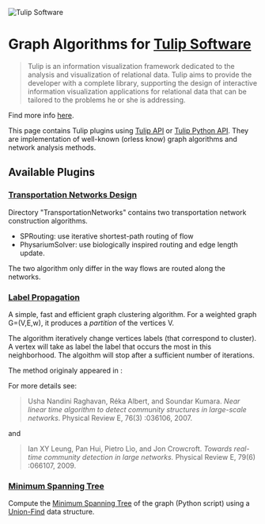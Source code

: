 ![Tulip Software](http://tulip.labri.fr/TulipDrupal/sites/default/files/logo_web.png)

# Graph Algorithms for [Tulip Software](http://tulip.labri.fr/TulipDrupal/)

> Tulip is an information visualization framework dedicated to the analysis and visualization of relational data. Tulip aims to provide the developer with a complete library, supporting the design of interactive information visualization applications for relational data that can be tailored to the problems he or she is addressing.

Find more info [here](http://tulip.labri.fr/TulipDrupal/).

This page contains Tulip plugins using [Tulip API](http://tulip.labri.fr/Documentation/current/doxygen/html/index.html) or [Tulip Python API](http://tulip.labri.fr/Documentation/current/tulip-python/html). They are implementation of well-known (orless know) graph algorithms and network analysis methods.

## Available Plugins

### [Transportation Networks Design](https://github.com/fqueyroi/tulip_plugins/tree/master/TransportationNetworks)

Directory "TransportationNetworks" contains two transportation network construction algorithms. 
- SPRouting: use iterative shortest-path routing of flow
- PhysariumSolver: use biologically inspired routing and edge length update.

The two algorithm only differ in the way flows are routed along the networks. 

### [Label Propagation](https://github.com/fqueyroi/tulip_plugins/tree/master/LabelPropagation)

A simple, fast and efficient graph clustering algorithm. For a weighted graph G=(V,E,w), it produces a *partition* of the vertices V. 

The algorithm iteratively change vertices labels (that correspond to cluster). A vertex will take as label the label that occurs the most in this neighborhood. The algoithm will stop after a sufficient number of iterations.

The method originaly appeared in :

For more details see:

>Usha Nandini Raghavan, Réka Albert, and Soundar Kumara. *Near linear time
algorithm to detect community structures in large-scale networks*. Physical Review
E, 76(3) :036106, 2007.

and 

>Ian XY Leung, Pan Hui, Pietro Lìo, and Jon Crowcroft. *Towards real-time community
detection in large networks.* Physical Review E, 79(6) :066107, 2009.


### [Minimum Spanning Tree](https://github.com/fqueyroi/tulip_plugins/tree/master/MinimumSpanningTree)

Compute the [Minimum Spanning Tree](https://en.wikipedia.org/wiki/Minimum_spanning_tree) of the graph (Python script) using a [Union-Find](https://en.wikipedia.org/wiki/Kruskal%27s_algorithm) data structure. 

